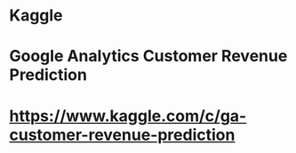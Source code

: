 # Kaggle
# Google Analytics Customer Revenue Prediction
# https://www.kaggle.com/c/ga-customer-revenue-prediction
